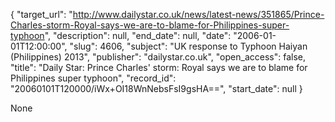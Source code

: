 {
  "target_url": "http://www.dailystar.co.uk/news/latest-news/351865/Prince-Charles-storm-Royal-says-we-are-to-blame-for-Philippines-super-typhoon", 
  "description": null, 
  "end_date": null, 
  "date": "2006-01-01T12:00:00", 
  "slug": 4606, 
  "subject": "UK response to Typhoon Haiyan (Philippines) 2013", 
  "publisher": "dailystar.co.uk", 
  "open_access": false, 
  "title": "Daily Star: Prince Charles' storm: Royal says we are to blame for Philippines super typhoon", 
  "record_id": "20060101T120000/iWx+OI18WnNebsFsI9gsHA==", 
  "start_date": null
}

None